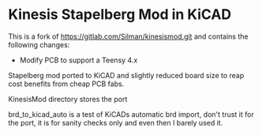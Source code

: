 # Kinesis Stapelberg Mod in KiCAD

This is a fork of https://gitlab.com/Silman/kinesismod.git and contains the following changes:

* Modify PCB to support a Teensy 4.x

Stapelberg mod ported to KiCAD and slightly reduced board size to reap cost benefits from cheap PCB fabs.

KinesisMod directory stores the port

brd_to_kicad_auto is a test of KiCADs automatic brd import, don't trust it for the port, it is for sanity checks only and even then I barely used it.
